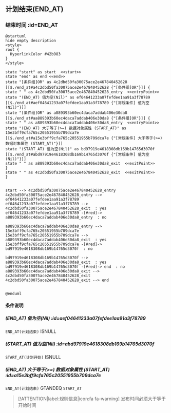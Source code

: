 ## 计划结束(END_AT) <!-- {docsify-ignore-all} -->

   

### 结束时间 :id=END_AT

```plantuml
@startuml
hide empty description
<style>
root {
  HyperlinkColor #42b983
}
</style>

state "start" as start  <<start>>
state "end" as end <<end>>
state "[条件组]OR" as 4c2dbd50fa30075ace2e467840452628 [[$./end_at#a4c2dbd50fa30075ace2e467840452628 {"[条件组]OR"}]] {
state " " as 4c2dbd50fa30075ace2e467840452628_entry  <<entryPoint>>
state "(END_AT) 值为空(Nil)" as ef04641233a07fefdee1aa91a3f78789 [[$./end_at#aef04641233a07fefdee1aa91a3f78789 {"[常规条件] 值为空(Nil)"}]]
state "[条件组]OR" as a889393b60ec4daca7addab406e30da8 [[$./end_at#aa889393b60ec4daca7addab406e30da8 {"[条件组]OR"}]] {
state " " as a889393b60ec4daca7addab406e30da8_entry  <<entryPoint>>
state "(END_AT) 大于等于(>=) 数据对象属性 (START_AT)" as 15e3bff9cfa765c20551955b709dca7e [[$./end_at#a15e3bff9cfa765c20551955b709dca7e {"[常规条件] 大于等于(>=) 数据对象属性 (START_AT)"}]]
state "(START_AT) 值为空(Nil)" as bd97919e4618308db169b14765d3070f [[$./end_at#abd97919e4618308db169b14765d3070f {"[常规条件] 值为空(Nil)"}]]
state " " as a889393b60ec4daca7addab406e30da8_exit  <<exitPoint>>
}
state " " as 4c2dbd50fa30075ace2e467840452628_exit  <<exitPoint>>
}


start --> 4c2dbd50fa30075ace2e467840452628_entry 
4c2dbd50fa30075ace2e467840452628_entry --> ef04641233a07fefdee1aa91a3f78789 
ef04641233a07fefdee1aa91a3f78789 --> 4c2dbd50fa30075ace2e467840452628_exit  : yes
ef04641233a07fefdee1aa91a3f78789 -[#red]-> a889393b60ec4daca7addab406e30da8_entry  : no

a889393b60ec4daca7addab406e30da8_entry --> 15e3bff9cfa765c20551955b709dca7e 
15e3bff9cfa765c20551955b709dca7e --> a889393b60ec4daca7addab406e30da8_exit  : yes
15e3bff9cfa765c20551955b709dca7e -[#red]-> bd97919e4618308db169b14765d3070f  : no

bd97919e4618308db169b14765d3070f --> a889393b60ec4daca7addab406e30da8_exit  : yes
bd97919e4618308db169b14765d3070f -[#red]-> end  : no
a889393b60ec4daca7addab406e30da8_exit --> 4c2dbd50fa30075ace2e467840452628_exit 
4c2dbd50fa30075ace2e467840452628_exit --> end 


@enduml
```

#### 条件说明

##### (END_AT) 值为空(Nil) :id=aef04641233a07fefdee1aa91a3f78789



`END_AT(计划结束)` ISNULL 

##### (START_AT) 值为空(Nil) :id=abd97919e4618308db169b14765d3070f



`START_AT(计划开始)` ISNULL 

##### (END_AT) 大于等于(>=) 数据对象属性 (START_AT) :id=a15e3bff9cfa765c20551955b709dca7e



`END_AT(计划结束)` GTANDEQ  `START_AT`

> [!ATTENTION|label:规则信息|icon:fa fa-warning]
> 发布时间必须大于等于开始时间







